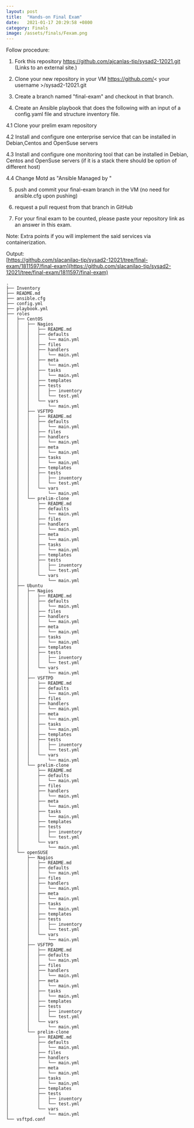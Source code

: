 ```yaml
---
layout: post
title:  "Hands-on Final Exam"
date:   2021-01-17 20:29:58 +0800
category: Finals
image: /assets/finals/Fexam.png
---
```

Follow procedure:

1. Fork this repository https://github.com/ajcanlas-tip/sysad2-12021.git (Links to an external site.)

2. Clone your new repository in your VM https://github.com/< your username >/sysad2-12021.git

3. Create a branch named "final-exam" and checkout in that branch. 

4. Create an Ansible playbook that does the following with an input of a config.yaml file and structure inventory file.

4.1 Clone your prelim exam repository

4.2 Install and configure one enterprise service that can be installed in Debian,Centos and OpenSuse servers

4.3 Install and configure one monitoring tool that can be installed in Debian, Centos and OpenSuse servers (if it is a stack there should be option of different host)

4.4 Change Motd as "Ansible Managed by <username>"

5. push and commit your final-exam branch in the VM (no need for ansible.cfg upon pushing)

6. request a pull request from that branch in GitHub

7. For your final exam to be counted, please paste your repository link as an answer in this exam.

Note: Extra points if you will implement the said services via containerization.

Output:  
[https://github.com/slacanilao-tip/sysad2-12021/tree/final-exam/1811597/final-exam](https://github.com/slacanilao-tip/sysad2-12021/tree/final-exam/1811597/final-exam)    
```
.  
├── Inventory  
├── README.md  
├── ansible.cfg  
├── config.yml  
├── playbook.yml  
├── roles  
│   ├── CentOS  
│   │   ├── Nagios  
│   │   │   ├── README.md  
│   │   │   ├── defaults  
│   │   │   │   └── main.yml  
│   │   │   ├── files  
│   │   │   ├── handlers  
│   │   │   │   └── main.yml  
│   │   │   ├── meta  
│   │   │   │   └── main.yml  
│   │   │   ├── tasks  
│   │   │   │   └── main.yml  
│   │   │   ├── templates  
│   │   │   ├── tests  
│   │   │   │   ├── inventory  
│   │   │   │   └── test.yml  
│   │   │   └── vars  
│   │   │       └── main.yml  
│   │   ├── VSFTPD  
│   │   │   ├── README.md  
│   │   │   ├── defaults  
│   │   │   │   └── main.yml  
│   │   │   ├── files  
│   │   │   ├── handlers  
│   │   │   │   └── main.yml  
│   │   │   ├── meta  
│   │   │   │   └── main.yml  
│   │   │   ├── tasks  
│   │   │   │   └── main.yml  
│   │   │   ├── templates  
│   │   │   ├── tests  
│   │   │   │   ├── inventory  
│   │   │   │   └── test.yml  
│   │   │   └── vars  
│   │   │       └── main.yml  
│   │   └── prelim-clone  
│   │       ├── README.md  
│   │       ├── defaults  
│   │       │   └── main.yml  
│   │       ├── files  
│   │       ├── handlers  
│   │       │   └── main.yml  
│   │       ├── meta  
│   │       │   └── main.yml  
│   │       ├── tasks  
│   │       │   └── main.yml  
│   │       ├── templates  
│   │       ├── tests  
│   │       │   ├── inventory  
│   │       │   └── test.yml  
│   │       └── vars  
│   │           └── main.yml  
│   ├── Ubuntu  
│   │   ├── Nagios  
│   │   │   ├── README.md  
│   │   │   ├── defaults  
│   │   │   │   └── main.yml  
│   │   │   ├── files  
│   │   │   ├── handlers  
│   │   │   │   └── main.yml  
│   │   │   ├── meta  
│   │   │   │   └── main.yml  
│   │   │   ├── tasks  
│   │   │   │   └── main.yml  
│   │   │   ├── templates  
│   │   │   ├── tests  
│   │   │   │   ├── inventory  
│   │   │   │   └── test.yml  
│   │   │   └── vars  
│   │   │       └── main.yml  
│   │   ├── VSFTPD  
│   │   │   ├── README.md  
│   │   │   ├── defaults  
│   │   │   │   └── main.yml  
│   │   │   ├── files  
│   │   │   ├── handlers  
│   │   │   │   └── main.yml  
│   │   │   ├── meta  
│   │   │   │   └── main.yml  
│   │   │   ├── tasks  
│   │   │   │   └── main.yml  
│   │   │   ├── templates  
│   │   │   ├── tests  
│   │   │   │   ├── inventory  
│   │   │   │   └── test.yml  
│   │   │   └── vars  
│   │   │       └── main.yml  
│   │   └── prelim-clone  
│   │       ├── README.md  
│   │       ├── defaults  
│   │       │   └── main.yml  
│   │       ├── files  
│   │       ├── handlers  
│   │       │   └── main.yml  
│   │       ├── meta  
│   │       │   └── main.yml  
│   │       ├── tasks  
│   │       │   └── main.yml  
│   │       ├── templates  
│   │       ├── tests  
│   │       │   ├── inventory  
│   │       │   └── test.yml  
│   │       └── vars  
│   │           └── main.yml  
│   └── openSUSE  
│       ├── Nagios  
│       │   ├── README.md  
│       │   ├── defaults  
│       │   │   └── main.yml  
│       │   ├── files  
│       │   ├── handlers  
│       │   │   └── main.yml  
│       │   ├── meta  
│       │   │   └── main.yml  
│       │   ├── tasks  
│       │   │   └── main.yml  
│       │   ├── templates  
│       │   ├── tests  
│       │   │   ├── inventory  
│       │   │   └── test.yml  
│       │   └── vars  
│       │       └── main.yml  
│       ├── VSFTPD  
│       │   ├── README.md  
│       │   ├── defaults  
│       │   │   └── main.yml  
│       │   ├── files  
│       │   ├── handlers  
│       │   │   └── main.yml  
│       │   ├── meta  
│       │   │   └── main.yml  
│       │   ├── tasks  
│       │   │   └── main.yml  
│       │   ├── templates  
│       │   ├── tests  
│       │   │   ├── inventory  
│       │   │   └── test.yml  
│       │   └── vars  
│       │       └── main.yml  
│       └── prelim-clone  
│           ├── README.md  
│           ├── defaults  
│           │   └── main.yml  
│           ├── files  
│           ├── handlers  
│           │   └── main.yml  
│           ├── meta  
│           │   └── main.yml  
│           ├── tasks  
│           │   └── main.yml  
│           ├── templates  
│           ├── tests  
│           │   ├── inventory  
│           │   └── test.yml  
│           └── vars  
│               └── main.yml  
└── vsftpd.conf  
```